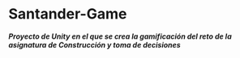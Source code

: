 # Santander-Game
***Proyecto de Unity en el que se crea la gamificación del reto de la asignatura de Construcción y toma de decisiones***
